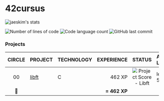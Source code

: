 <h1 align="left">
	42cursus
</h1>

![jaeskim's stats](https://badge42.herokuapp.com/api/stats/jturrill)

<p align="left">
	<img alt="Number of lines of code" src="https://img.shields.io/tokei/lines/github/jtcu?color=blueviolet" />
	<img alt="Code language count" src="https://img.shields.io/github/languages/count/jtcu/42cursus?color=blue" />
	<img alt="GitHub last commit" src="https://img.shields.io/github/last-commit/jtcu/42cursus?color=brightgreen" />
</p>


### Projects

|CIRCLE	|PROJECT							|TECHNOLOGY				|EXPERIENCE		|STATUS						|ATTAINED LEVEL	|
|:-:	|:--								|:--					|--:			|:-:						|:--			|
|00		|[libft](https://github.com/jtcu/libft)|C						|462 XP			|![Project Score - Libft](https://badge42.herokuapp.com/api/project/jturrill/Libft)	|level 1 - 5%	|
|:rocket:|									|						|**= 462 XP**	|